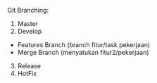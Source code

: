 Git Branching:

1. Master
2. Develop
 - Features Branch (branch fitur/task pekerjaan)
 - Merge Branch (menyatukan fitur2/pekerjaan)
 
3. Release
4. HotFix